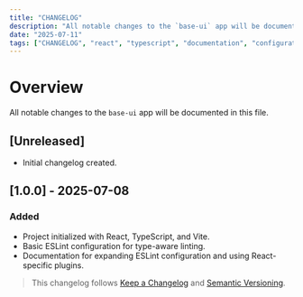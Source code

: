 ```yaml
---
title: "CHANGELOG"
description: "All notable changes to the `base-ui` app will be documented in this file."
date: "2025-07-11"
tags: ["CHANGELOG", "react", "typescript", "documentation", "configuration"]
---
```


# Overview

All notable changes to the `base-ui` app will be documented in this file.

## [Unreleased]

- Initial changelog created.

## [1.0.0] - 2025-07-08

### Added

- Project initialized with React, TypeScript, and Vite.
- Basic ESLint configuration for type-aware linting.
- Documentation for expanding ESLint configuration and using React-specific plugins.

> This changelog follows [Keep a Changelog](https://keepachangelog.com/en/1.0.0/) and [Semantic Versioning](https://semver.org/).
